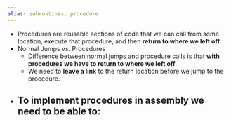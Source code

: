 ```yaml
---
alias: subroutines, procedure
---
```


- Procedures are reusable sections of code that we can call from some location, execute that procedure, and then **return to where we left off**.
- Normal Jumps vs. Procedures
	- Difference between normal jumps and procedure calls is that **with procedures we have to return to where we left off**.
	- We need to **leave a link** to the return location before we jump to the procedure.
- To implement procedures in assembly we need to be able to:
	-